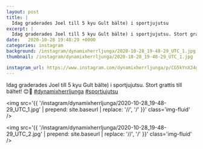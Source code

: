 ```yaml
---
layout: post
title: |
  Idag graderades Joel till 5 kyu Gult bälte) i sportjujutsu
excerpt: |
  Idag graderades Joel till 5 kyu Gult bälte) i sportjujutsu. Stort grattis till bältet! 😊💪  
date:   2020-10-28 19:48:29 +0000
categories: instagram
background: /instagram/dynamixherrljunga/2020-10-28_19-48-29_UTC_1.jpg
thumbnail: /instagram/dynamixherrljunga/2020-10-28_19-48-29_UTC_1.jpg

instagram_url: https://www.instagram.com/dynamixherrljunga/p/CG5kYnXJ4gT
---
```

Idag graderades Joel till 5 kyu Gult bälte) i sportjujutsu. Stort grattis till bältet! 😊💪 [#dynamixherrljunga](https://www.instagram.com/explore/tags/dynamixherrljunga/) [#sportjujutsu](https://www.instagram.com/explore/tags/sportjujutsu/)



<img src='{{ '/instagram/dynamixherrljunga/2020-10-28_19-48-29_UTC_1.jpg' | prepend: site.baseurl | replace: '//', '/' }}' class='img-fluid' />


<img src='{{ '/instagram/dynamixherrljunga/2020-10-28_19-48-29_UTC_2.jpg' | prepend: site.baseurl | replace: '//', '/' }}' class='img-fluid' />
